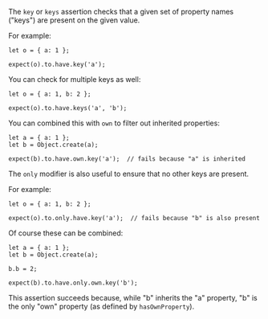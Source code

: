 The `key` or `keys` assertion checks that a given set of property names ("keys") are
present on the given value.

For example:

    let o = { a: 1 };

    expect(o).to.have.key('a');

You can check for multiple keys as well:

    let o = { a: 1, b: 2 };

    expect(o).to.have.keys('a', 'b');

You can combined this with `own` to filter out inherited properties:

    let a = { a: 1 };
    let b = Object.create(a);

    expect(b).to.have.own.key('a');  // fails because "a" is inherited

The `only` modifier is also useful to ensure that no other keys are present.

For example:

    let o = { a: 1, b: 2 };

    expect(o).to.only.have.key('a');  // fails because "b" is also present

Of course these can be combined:

    let a = { a: 1 };
    let b = Object.create(a);

    b.b = 2;

    expect(b).to.have.only.own.key('b');

This assertion succeeds because, while "b" inherits the "a" property, "b" is the
only "own" property (as defined by `hasOwnProperty`).
